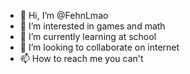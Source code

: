 - 👋 Hi, I’m @FehnLmao
- 👀 I’m interested in games and math
- 🌱 I’m currently learning at school
- 💞️ I’m looking to collaborate on internet
- 📫 How to reach me you can't

<!---
FehnLmao/FehnLmao is a ✨ special ✨ repository because its `README.md` (this file) appears on your GitHub profile.
You can click the Preview link to take a look at your changes.
--->
